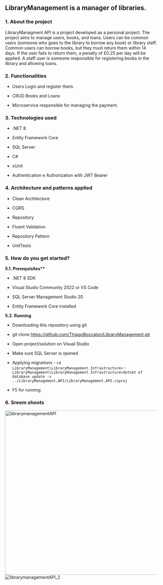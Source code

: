 ## LibraryManagement is a manager of libraries.

### 1. About the project

LibraryManagment API is a project developed as a personal project. The project aims to manage users, books, and loans. Users can be common users (someone who goes to the library to borrow any book) or library staff. Common users can borrow books, but they must return them within 14 days. If the user fails to return them, a penalty of £0.25 per day will be applied. A staff user is someone responsible for registering books in the library and allowing loans.

### 2. Functionalities

- Users Login and register them.

- CRUD Books and Loans

- Microservice responsible for managing the payment.

### 3. Technologies used

- .NET 8

- Entity Framework Core

- SQL Server

- C#

- xUnit

- Authentication e Authorization with JWT Bearer

### 4. Architecture and patterns applied

- Clean Architecture

- CQRS

- Repository

- Fluent Validation

- Repository Pattern

- UnitTests

### 5. How do you get started?

**5.1. Prerequisites\*\***

- .NET 8 SDK

- Visual Studio Community 2022 or VS Code

- SQL Server Management Studio 20

- Entity Framework Core installed

**5.2. Running**

- Downloading this repository using git

- git clone https://github.com/ThiagoBoccalon/LibraryManagement.git

- Open project/solution on Visual Studio

- Make sure SQL Server is opened

- Applying migrations - `cd LibraryManagement\LibraryManagement.Infrastructure>` - `LibraryManagement\LibraryManagement.Infrastructure>dotnet ef database update -s ../LibraryManagement.API/LibraryManagement.API.csproj`

- F5 for running

### 6. Sreem shoots

<img width="542" alt="librarymanagementAPI" src="https://github.com/user-attachments/assets/be617963-489a-4bb8-96d3-48348a28c3cc"> ![librarymanagementAPI_2](https://github.com/user-attachments/assets/13229f78-9480-4189-8f8a-b0946f9037c2)
